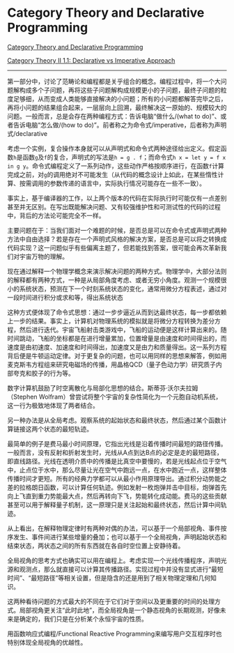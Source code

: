 # Category Theory and Declarative Programming

[Category Theory and Declarative Programming](https://bartoszmilewski.com/2015/04/15/category-theory-and-declarative-programming/)

[Category Theory II 1.1: Declarative vs Imperative Approach](https://www.youtube.com/watch?v=3XTQSx1A3x8&list=PLbgaMIhjbmElia1eCEZNvsVscFef9m0dm&index=1)

---

第一部分中，讨论了范畴论和编程都是关乎组合的概念。编程过程中，将一个大问题解构成多个子问题，再将这些子问题解构成规模更小的子问题，最终子问题的粒度足够细，从而变成人类能够直接解决的小问题；所有的小问题都解答完毕之后，再将小问题的结果组合起来，一层层向上回溯，最终解决这一原始的、规模较大的问题。一般而言，总是会存在两种编程方式：告诉电脑“做什么/(what to do)”、或者告诉电脑“怎么做/(how to do)”。前者称之为命令式/imperative，后者称为声明式/declarative

考虑一个实例，复合操作本身就可以从声明式和命令式两种途径给出定义。假定函数`h`是函数`g`及`f`的复合，声明式的写法是`h = g . f`；而命令式`h x = let y = f x in g y`。命令式编程定义了一系列动作，这些动作严格按顺序进行，在函数`f`计算完成之前，对`g`的调用绝对不可能发生（从代码的概念设计上如此，在某些惰性计算、按需调用的参数传递的语言中，实际执行情况可能存在一些不一致）。

事实上，基于编译器的工作，以上两个版本的代码在实际执行时可能仅有一点差别甚至并无区别。在写出既能解决问题、又有较强维护性和可测试性的代码的过程中，背后的方法论可能完全不一样。

主要问题在于：当我们面对一个难题的时候，是否总是可以在命令式或声明式两种方法中自由选择？若是存在一个声明式风格的解决方案，是否总是可以将之转换成代码实现？这一问题似乎有些偏离主题了，但若能找到答案，很可能会再次革新我们对宇宙万物的理解。

现在通过解释一个物理学概念来演示解决问题的两种方式。物理学中，大部分法则的解释都有两种方式，一种是从局部角度考虑、或者无穷小角度。观测一个规模很小的系统状态，预测在下一个时刻系统状态的变化，通常用微分方程表述，通过对一段时间进行积分或求和等，得出系统状态

这种方式便体现了命令式思想：通过一步步逼近从而到达最终状态，每一步都依赖上一步的结果。事实上，计算机对物理系统的模拟就是将微分方程转换为差分方程，然后进行迭代。宇宙飞船射击类游戏中，飞船的运动便是这样计算出来的。随时间跳动，飞船的坐标都是在进行增量累加，位置增量是由速度和时间得出的，而速度是由初速度、加速度和时间得出，加速度又是由力和质量得出。这一系列方程背后便是牛顿运动定律。对于更复杂的问题，也可以用同样的思想来解答，例如用麦克斯韦方程组来研究电磁场的传播，用晶格QCD（量子色动力学）研究质子内部夸克和胶子的行为等。

数字计算机鼓励了时空离散化与局部化思想的结合。斯蒂芬·沃尔夫拉姆（Stephen Wolfram）曾尝试将整个宇宙的复杂性简化为一个元胞自动机系统，这一行为极致地体现了两者结合。

另一种办法是从全局考虑。观察系统的起始状态和最终状态，然后通过某个函数计算链接这两个状态的最短轨迹。

最简单的例子是费马最小时间原理，它指出光线是沿着传播时间最短的路径传播。一般而言，没有反射和折射发生时，光线从A点到达B点的必定是走的最短路径，即直线路径。光线在透明介质中的传播是比真空中要慢的，若是光线起点位于空气中，止点位于水中，那么尽量让光在空气中跑远一点，在水中跑近一点，这样整体传播时间才更短。所有的经典力学都可以从最小作用原理导出。通过积分动势能之差的拉格朗日函数，可以计算任何轨迹。例如发射一枚炮弹并击中目标，炮弹首先向上飞直到重力势能最大点，然后再转向下飞，势能转化成动能。费马的这些贡献甚至可以用于解释量子机制，这一原理只是关注起始和最终状态，然后计算中间轨迹。

从上看出，在解释物理定律时有两种对偶的办法，可以基于一个局部视角、事件按序发生、事件间进行某些增量的叠加；也可以基于一个全局视角，声明起始状态和结束状态，两状态之间的所有东西就在各自时空位置上安静待着。

全局视角的思考方式也确实可以用在编程上。考虑实现一个光线传播程序，声明光源和观测点，那么就直接可以计算其传播路径。实现过程中并没有显式进行“最短时间”、“最短路径”等相关设置，但是隐含的还是用到了相关物理定理和几何知识。

这两种看待问题的方式最大的不同在于它们对于空间以及更重要的时间的处理方式。局部视角更关注“此时此地”，而全局视角是一个静态视角的长期观测，好像未来是确定的，我们只是在分析某个永恒宇宙的性质。

用函数响应式编程/Functional Reactive Programming来编写用户交互程序时也特别体现全局视角的优越性。

